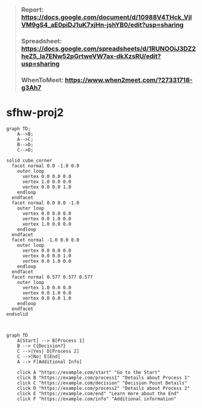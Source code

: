 > ### Report: https://docs.google.com/document/d/10988V4THck_VjlVM9gS4_aE0piDJ1uK7xjHn-jshYB0/edit?usp=sharing
> ### Spreadsheet: https://docs.google.com/spreadsheets/d/1RUNOOiJ3DZ2heZ5_la7ENw52pGrtweVW7ax-dkXzsRU/edit?usp=sharing
>
> ### WhenToMeet: https://www.when2meet.com/?27331718-g3Ah7

# sfhw-proj2

```mermaid
graph TD;
    A-->B;
    A-->C;
    B-->D;
    C-->D;
```
```stl
solid cube_corner
  facet normal 0.0 -1.0 0.0
    outer loop
      vertex 0.0 0.0 0.0
      vertex 1.0 0.0 0.0
      vertex 0.0 0.0 1.0
    endloop
  endfacet
  facet normal 0.0 0.0 -1.0
    outer loop
      vertex 0.0 0.0 0.0
      vertex 0.0 1.0 0.0
      vertex 1.0 0.0 0.0
    endloop
  endfacet
  facet normal -1.0 0.0 0.0
    outer loop
      vertex 0.0 0.0 0.0
      vertex 0.0 0.0 1.0
      vertex 0.0 1.0 0.0
    endloop
  endfacet
  facet normal 0.577 0.577 0.577
    outer loop
      vertex 1.0 0.0 0.0
      vertex 0.0 1.0 0.0
      vertex 0.0 0.0 1.0
    endloop
  endfacet
endsolid
```

```mermaid


graph TD
    A[Start] --> B[Process 1]
    B --> C{Decision?}
    C -->|Yes| D[Process 2]
    C -->|No| E[End]
    A --> F[Additional Info]
    
    click A "https://example.com/start" "Go to the Start"
    click B "https://example.com/process1" "Details about Process 1"
    click C "https://example.com/decision" "Decision Point Details"
    click D "https://example.com/process2" "Details about Process 2"
    click E "https://example.com/end" "Learn more about the End"
    click F "https://example.com/info" "Additional information"

```
